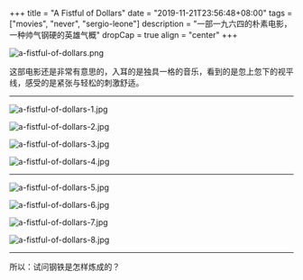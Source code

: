 +++
title = "A Fistful of Dollars"
date = "2019-11-21T23:56:48+08:00"
tags = ["movies", "never", "sergio-leone"]
description = "一部一九六四的朴素电影，一种帅气钢硬的英雄气概"
dropCap = true
align = "center"
+++

![a-fistful-of-dollars.png](/images/a-fistful-of-dollars.png "电影《荒野大镖客》")

这部电影还是非常有意思的，入耳的是独具一格的音乐，看到的是忽上忽下的视平线，感受的是紧张与轻松的刺激舒适。

---

![a-fistful-of-dollars-1.jpg](/images/a-fistful-of-dollars-1.jpg "犀利的眼神")

![a-fistful-of-dollars-2.jpg](/images/a-fistful-of-dollars-2.jpg "不屑的眼神")

![a-fistful-of-dollars-3.jpg](/images/a-fistful-of-dollars-3.jpg "认真的眼神")

![a-fistful-of-dollars-4.jpg](/images/a-fistful-of-dollars-4.jpg "诡异的眼神")

---

![a-fistful-of-dollars-5.jpg](/images/a-fistful-of-dollars-5.jpg "不弃的眼神")

![a-fistful-of-dollars-6.jpg](/images/a-fistful-of-dollars-6.jpg "不屈的匍匐")

![a-fistful-of-dollars-7.jpg](/images/a-fistful-of-dollars-7.jpg "背后的艰辛")

![a-fistful-of-dollars-8.jpg](/images/a-fistful-of-dollars-8.jpg "钢硬的气概")

---

所以：试问钢铁是怎样炼成的？
